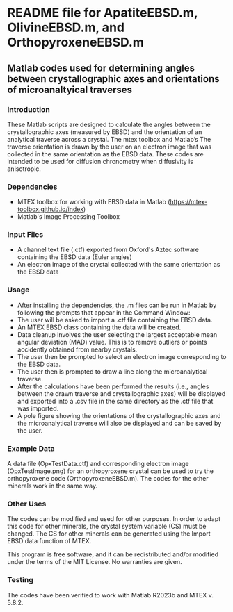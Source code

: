 # README file for ApatiteEBSD.m, OlivineEBSD.m, and OrthopyroxeneEBSD.m
## Matlab codes used for determining angles between crystallographic axes and orientations of microanaltyical traverses

### Introduction
These Matlab scripts are designed to calculate the angles between the crystallographic axes (measured by EBSD) and the orientation of an analytical traverse across a crystal. The mtex toolbox and Matlab’s The traverse orientation is drawn by the user on an electron image that was collected in the same orientation as the EBSD data.
These codes are intended to be used for diffusion chronometry when diffusivity is anisotropic. 

### Dependencies
- MTEX toolbox for working with EBSD data in Matlab (https://mtex-toolbox.github.io/index)
- Matlab's Image Processing Toolbox

### Input Files
- A channel text file (.ctf) exported from Oxford's Aztec software containing the EBSD data (Euler angles)
- An electron image of the crystal collected with the same orientation as the EBSD data

### Usage
- After installing the dependencies, the .m files can be run in Matlab by following the prompts that appear in the Command Window:
- The user will be asked to import a .ctf file containing the EBSD data.
- An MTEX EBSD class containing the data will be created.
- Data cleanup involves the user selecting the largest acceptable mean angular deviation (MAD) value. This is to remove outliers or points accidently obtained from nearby crystals.
- The user then be prompted to select an electron image corresponding to the EBSD data.
- The user then is prompted to draw a line along the microanalytical traverse.
- After the calculations have been performed the results (i.e., angles between the drawn traverse and crystallographic axes) will be displayed and exported into a .csv file in the same directory as the .ctf file that was imported.
- A pole figure showing the orientations of the crystallographic axes and the microanalytical traverse will also be displayed and can be saved by the user.

### Example Data
A data file (OpxTestData.ctf) and corresponding electron image (OpxTestImage.png) for an orthopyroxene crystal can be used to try the orthopyroxene code (OrthopyroxeneEBSD.m). The codes for the other minerals work in the same way.

### Other Uses
The codes can be modified and used for other purposes. 
In order to adapt this code for other minerals,  the crystal system variable (CS) must be changed. The CS for other minerals can be generated using the Import EBSD data function of MTEX. 

This program is free software, and it can be redistributed and/or modified under the terms of the MIT License. No warranties are given.

### Testing
The codes have been verified to work with Matlab R2023b and MTEX v. 5.8.2.
